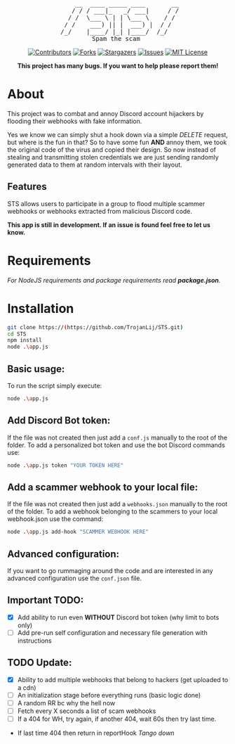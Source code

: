 <div id="top"></div>

<div align="center">
<pre>
     __  ____ _____ ____       __
    / / / ___|_   _/ ___|     / /
   / /  \___ \ | | \___ \    / / 
  / /    ___) || |  ___) |  / /  
 /_/    |____/ |_| |____/  /_/   
          Spam the scam           
</pre>
</div>

<div align="center">

<!-- PROJECT SHIELDS -->
<!--
*** I'm using markdown "reference style" links for readability.
*** Reference links are enclosed in brackets [ ] instead of parentheses ( ).
*** See the bottom of this document for the declaration of the reference variables
*** for contributors-url, forks-url, etc. This is an optional, concise syntax you may use.
*** https://www.markdownguide.org/basic-syntax/#reference-style-links
-->

[![Contributors][contributors-shield]][contributors-url]
[![Forks][forks-shield]][forks-url]
[![Stargazers][stars-shield]][stars-url]
[![Issues][issues-shield]][issues-url]
[![MIT License][license-shield]][license-url]

</div>

<div align="center">
     <b>This project has many bugs. If you want to help please report them!</b>
</div>

# About
This project was to combat and annoy Discord account hijackers by flooding their webhooks with fake information.

Yes we know we can simply shut a hook down via a simple _DELETE_ request, but where is the fun in that? So to have some fun **AND** annoy them, we took the original code of the virus and copied their design. So now instead of stealing and transmitting stolen credentials we are just sending randomly generated data to them at random intervals with their layout.

## Features
STS allows users to participate in a group to flood multiple scammer webhooks or webhooks extracted from malicious Discord code.

**This app is still in development. If an issue is found feel free to let us know.**
<!-- Lists of found or submitted webhooks are refreshed at user defined intervals and updated across the board so all users are up-to-date with found or closed webhooks. **_(we are still working on this part)_** -->

# Requirements

_For NodeJS requirements and package requirements read **package.json**._

# Installation
```bash
git clone https://(https://github.com/TrojanLij/STS.git)
cd STS
npm install
node .\app.js
```

## Basic usage:
To run the script simply execute:
```bash
node .\app.js
```

## Add Discord Bot token:
If the file was not created then just add a `conf.js` manually to the root of the folder.
To add a personalized bot token and use the bot Discord commands use:
```bash
node .\app.js token "YOUR TOKEN HERE"
```

## Add a scammer webhook to your local file:
If the file was not created then just add a `webhooks.json` manually to the root of the folder.
To add a webhook belonging to the scammers to your local webhook.json use the command:
```bash
node .\app.js add-hook "SCAMMER WEBHOOK HERE"
```

## Advanced configuration:
If you want to go rummaging around the code and are interested in any advanced configuration use the `conf.json` file.

<!-- # TODO
- [ ] Add a non-completed TODO list item. 
- [x] Add a completed TODO list item.
-->

## Important TODO:
- [x] Add ability to run even **WITHOUT** Discord bot token (why limit to bots only)
- [ ] Add pre-run self configuration and necessary file generation with instructions

## TODO Update:
- [x] Ability to add multiple webhooks that belong to hackers (get uploaded to a cdn)
- [ ] An initialization stage before everything runs (basic logic done)
- [ ] A random RR bc why the hell now
- [ ] Fetch every X seconds a list of scam webhooks
- [ ] If a 404 for WH, try again, if another 404, wait 60s then try last time.
- If last time 404 then return in reportHook *Tango down*

<!-- MARKDOWN LINKS & IMAGES -->
<!-- https://www.markdownguide.org/basic-syntax/#reference-style-links -->
[contributors-shield]: https://img.shields.io/github/contributors/TrojanLij/STS.svg?style=for-the-badge
[contributors-url]: https://github.com/TrojanLij/STS/graphs/contributors
[forks-shield]: https://img.shields.io/github/forks/TrojanLij/STS.svg?style=for-the-badge
[forks-url]: https://github.com/TrojanLij/STS/network/members
[stars-shield]: https://img.shields.io/github/stars/TrojanLij/STS.svg?style=for-the-badge
[stars-url]: https://github.com/TrojanLij/STS/stargazers
[issues-shield]: https://img.shields.io/github/issues/TrojanLij/STS.svg?style=for-the-badge
[issues-url]: https://github.com/TrojanLij/STS/issues
[license-shield]: https://img.shields.io/github/license/TrojanLij/STS.svg?style=for-the-badge
[license-url]: https://github.com/TrojanLij/STS/blob/master/LICENSE.txt

